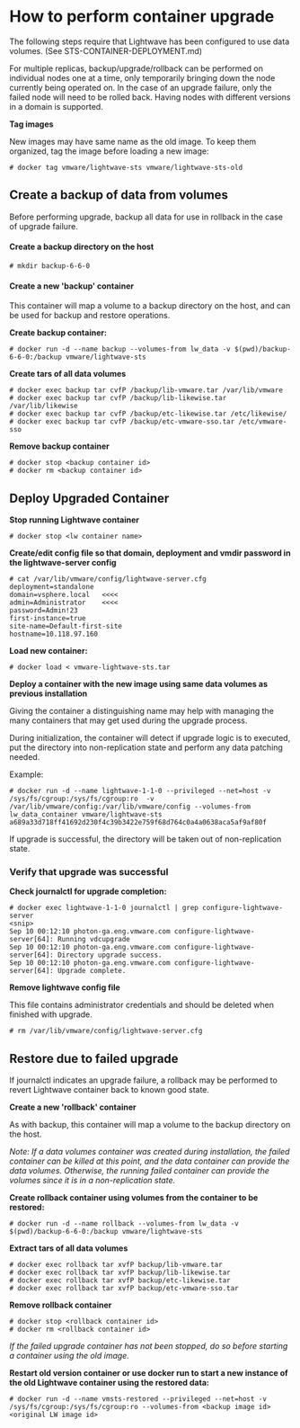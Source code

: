 # How to perform container upgrade

The following steps require that Lightwave has been configured to use
data volumes. (See STS-CONTAINER-DEPLOYMENT.md)

For multiple replicas, backup/upgrade/rollback can be performed on
individual nodes one at a time, only temporarily bringing down the
node currently being operated on. In the case of an upgrade failure,
only the failed node will need to be rolled back. Having nodes with
different versions in a domain is supported.

**Tag images**

New images may have same name as the old image. To keep them
organized, tag the image before loading a new image:

    # docker tag vmware/lightwave-sts vmware/lightwave-sts-old

## Create a backup of data from volumes

Before performing upgrade, backup all data for use in rollback in the
case of upgrade failure.

#### Create a backup directory on the host
    # mkdir backup-6-6-0

#### Create a new 'backup' container

This container will map a volume to a backup directory on the host,
and can be used for backup and restore operations.

**Create backup container:**

    # docker run -d --name backup --volumes-from lw_data -v $(pwd)/backup-6-6-0:/backup vmware/lightwave-sts

**Create tars of all data volumes**

    # docker exec backup tar cvfP /backup/lib-vmware.tar /var/lib/vmware
    # docker exec backup tar cvfP /backup/lib-likewise.tar /var/lib/likewise
    # docker exec backup tar cvfP /backup/etc-likewise.tar /etc/likewise/
    # docker exec backup tar cvfP /backup/etc-vmware-sso.tar /etc/vmware-sso

**Remove backup container**

    # docker stop <backup container id>
    # docker rm <backup container id>

## Deploy Upgraded Container

**Stop running Lightwave container**

    # docker stop <lw container name>

**Create/edit config file so that domain, deployment and vmdir
  password in the lightwave-server config**

    # cat /var/lib/vmware/config/lightwave-server.cfg
    deployment=standalone
    domain=vsphere.local   <<<<
    admin=Administrator    <<<<
    password=Admin!23
    first-instance=true
    site-name=Default-first-site
    hostname=10.118.97.160

**Load new container:**

    # docker load < vmware-lightwave-sts.tar

**Deploy a container with the new image using same data volumes as
  previous installation**

Giving the container a distinguishing name may help with managing the
many containers that may get used during the upgrade process.

During initialization, the container will detect if upgrade logic is
to executed, put the directory into non-replication state and perform
any data patching needed.

Example:

    # docker run -d --name lightwave-1-1-0 --privileged --net=host -v /sys/fs/cgroup:/sys/fs/cgroup:ro  -v /var/lib/vmware/config:/var/lib/vmware/config --volumes-from lw_data_container vmware/lightwave-sts
    a689a33d718ff41692d230f4c39b3422e759f68d764c0a4a0638aca5af9af80f

If upgrade is successful, the directory will be taken out of
non-replication state.

### Verify that upgrade was successful

**Check journalctl for upgrade completion:**

    # docker exec lightwave-1-1-0 journalctl | grep configure-lightwave-server
    <snip>
    Sep 10 00:12:10 photon-ga.eng.vmware.com configure-lightwave-server[64]: Running vdcupgrade
    Sep 10 00:12:10 photon-ga.eng.vmware.com configure-lightwave-server[64]: Directory upgrade success.
    Sep 10 00:12:10 photon-ga.eng.vmware.com configure-lightwave-server[64]: Upgrade complete.

**Remove lightwave config file**

This file contains administrator credentials and should be deleted
when finished with upgrade.

    # rm /var/lib/vmware/config/lightwave-server.cfg

## Restore due to failed upgrade

If journalctl indicates an upgrade failure, a rollback may be
performed to revert Lightwave container back to known good state.

**Create a new 'rollback' container**

As with backup, this container will map a volume to the backup
directory on the host.

*Note: If a data volumes container was created during installation,
 the failed container can be killed at this point, and the data
 container can provide the data volumes. Otherwise, the running failed
 container can provide the volumes since it is in a non-replication
 state.*

**Create rollback container using volumes from the container to be
  restored:**

    # docker run -d --name rollback --volumes-from lw_data -v $(pwd)/backup-6-6-0:/backup vmware/lightwave-sts

**Extract tars of all data volumes**

    # docker exec rollback tar xvfP backup/lib-vmware.tar
    # docker exec rollback tar xvfP backup/lib-likewise.tar
    # docker exec rollback tar xvfP backup/etc-likewise.tar
    # docker exec rollback tar xvfP backup/etc-vmware-sso.tar

**Remove rollback container**

    # docker stop <rollback container id>
    # docker rm <rollback container id>

*If the failed upgrade container has not been stopped, do so before
 starting a container using the old image.*

**Restart old version container or use docker run to start a new
  instance of the old Lightwave container using the restored data:**

    # docker run -d --name vmsts-restored --privileged --net=host -v /sys/fs/cgroup:/sys/fs/cgroup:ro --volumes-from <backup image id>  <original LW image id>
